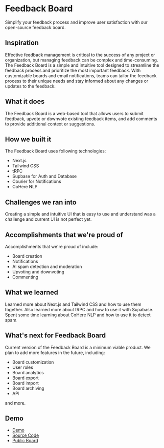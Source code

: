 # Feedback Board

Simplify your feedback process and improve user satisfaction with our open-source feedback board.

## Inspiration

Effective feedback management is critical to the success of any project or organization, but managing feedback can be complex and time-consuming. The Feedback Board is a simple and intuitive tool designed to streamline the feedback process and prioritize the most important feedback. With customizable boards and email notifications, teams can tailor the feedback process to their unique needs and stay informed about any changes or updates to the feedback.

## What it does

The Feedback Board is a web-based tool that allows users to submit feedback, upvote or downvote existing feedback items, and add comments to provide additional context or suggestions.

## How we built it

The Feedback Board uses following technologies:

- Next.js
- Tailwind CSS
- tRPC
- Supbase for Auth and Database
- Courier for Notifications
- CoHere NLP

## Challenges we ran into

Creating a simple and intuitive UI that is easy to use and understand was a challenge and current UI is not perfect yet.

## Accomplishments that we're proud of

Accomplishments that we're proud of include:

- Board creation
- Notifications
- AI spam detection and moderation
- Upvoting and downvoting
- Commenting

## What we learned

Learned more about Next.js and Tailwind CSS and how to use them together. Also learned more about tRPC and how to use it with Supabase. Spent some time learning about CoHere NLP and how to use it to detect spam.

## What's next for Feedback Board

Current version of the Feedback Board is a minimum viable product. We plan to add more features in the future, including:

- Board customization
- User roles
- Board analytics
- Board export
- Board import
- Board archiving
- API 

and more.


## Demo

- [Demo](https://feedbackboard.vercel.app/)
- [Source Code](https://github.com/n4ze3m/feedback-board)
- [Public Board](https://feedbackboard.vercel.app/board/feature-board-1676890174856)
